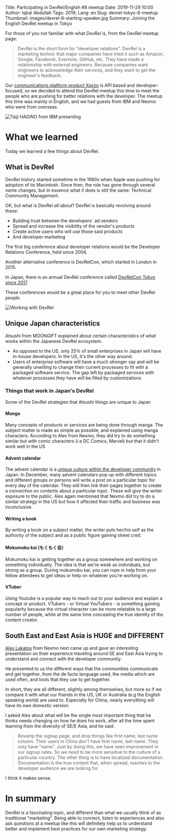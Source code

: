 Title: Participating in DevRel/English #8 meetup
Date: 2019-11-29 10:00
Author: Iqbal Abdullah
Tags: 2019;
Lang: en
Slug: devrel-tokyo-8-meetup
Thumbnail: images/devrel-8-starting-speaker.jpg
Summary: Joining the English DevRel meetup in Tokyo

For those of you not familiar with what _DevRel_ is, from the DevRel meetup
page:

> DevRel is the short form for "developer relations". 
> DevRel is a marketing technic that major companies have tried it such as
> Amazon, Google, Facebook, Evernote, GitHub, etc. They have made a relationship
> with external engineers. Because companies want engineers to acknowledge their
> services, and they want to get the engineer's feedback.

Our [communications platform product Xoxzo](https://www.xoxzo.com/en/) is API based and
developer-focused, so we decided to attend the DevRel meetup this time to meet
the people who are pushing for better relations with the developer. The meetup
this time was mainly in English, and we had guests from IBM and Nexmo who were
from overseas.

![Taiji HAGINO from IBM presenting]({filename}/images/devrel-8-starting-speaker.jpg)

# What we learned

Today we learned a few things about DevRel.

## What is DevRel

DevRel history started sometime in the 1980s when Apple was pushing for
adoption of its Macintosh. Since then, the role has gone through several name
changes, but in essence what it does is still the same: Technical Community Management.

OK, but what is DevRel _all about_? DevRel is basically revolving around these:

- Building trust between the developers´ ad vendors
- Spread and increase the visibility of the vendor's products
- Create active users who will use those said products
- And developer marketing

The first big conference about developer relations would be the Developer
Relations Conference, held since 2004.

Another alternative conference is DevRelCon, which started in London in 2015.

In Japan, there is an annual DevRel conference called [DevRelCon Tokyo since
2017](https://tokyo-2017.devrel.net/).

These conferences would be a great place for you to meet other DevRel people.

![Working with DevRel]({filename}/images/devrel-8-workwithdevrel.jpg)

## Unique Japan characteristics

Atsushi from MOONGIFT explained about certain characteristics of what works
within the Japanese DevRel ecosystem.

- As opposed to the US, only 25% of small enterprises in Japan
  will have in-house developers. In the US, it's the other way around.
- Users of enterprise software will have a much stronger say and will be
  generally unwilling to change their current processes to fit with a packaged software service. The gap left by packaged services with whatever processes
  they have will be filled by customizations

### Things that work in Japan's DevRel

Some of the DevRel strategies that Atsushi things are unique to Japan

#### Manga
Many concepts of products or services are being done through manga. The
subject matter is made as simple as possible, and explained using manga
characters. According to Alex from Nexmo, they did try to do something similar
but with comic characters (i.e DC Comics, Marvel) but that it didn't work well
in the US 

#### Advent calendar

The advent calendar is a [unique culture within the developer community](https://liginc.co.jp/212709)
in Japan. In December, many advent calendars pop up with different topics and
different groups or persons will write a post on a particular topic for every day
of the calendar. They will then link their pages together to create a connection
on contents about a particular topic. These will give the writer exposure to the
public. Alex again mentioned that Nexmo did try to do a similar strategy in the
US but how it affected their traffic and business was inconclusive.

#### Writing a book

By writing a book on a subject matter, the writer puts her/his self as the
authority of the subject and as a public figure gaining street cred.

#### Mokumoku kai (もくもく会）

Mokumoku kai is getting together as a group somewhere and working on
something individually. The idea is that we're weak as individuals, but strong
as a group. During mokumoku kai, you can rope in help from your fellow attendees
to get ideas or help on whatever you're working on.

#### VTuber
Using Youtube is a popular way to reach out to your audience and explain a
concept or product. VTubers - or Virtual YouTubers - is something gaining popularity because the virtual character can be more relatable to a large number of people, while at the same time concealing the true identity of the content creator. 

## South East and East Asia is HUGE and DIFFERENT

[Alex Lakatos](https://twitter.com/lakatos88) from Nexmo next came up and gave
an interesting presentation on their experience traveling  around SE and East
Asia trying to understand and connect with the developer community.

He presented to us the different ways that the communities communicate and get
together, from the de facto language used, the media which are used often, and
tools that they use to get together. 

In short, they are all different, slightly among themselves, but more so if we
compare it with what our friends in the US, UK or Australia (e.g the English
speaking world) are used to. Especially for China, nearly everything will have
its own domestic version.

I asked Alex about what will be the single most important thing that he thinks
needs changing on how he does his work, after all the time spent learning from
the diversity of SE/E Asia, and he said:

> Revamp the signup page, and drop things like first name, last name column.
> Their users in China don't have first name, last name. They only have "name".
> Just by doing this, we have seen improvement in our signup rates.
> So we need to be more sensitive to the culture of a particular country.
> The other thing is to have localized documentation. Documentation is the true content that, when spread, reaches to the developer
> audience we are looking for.

I think it makes sense.

# In summary

DevRel is a fascinating topic, and different than what we usually think of as traditional "marketing".
Being able to connect, listen to experiences and also ask questions at a meetup like this
will definitely help us to understand better and implement best practices for
our own marketing strategy.
